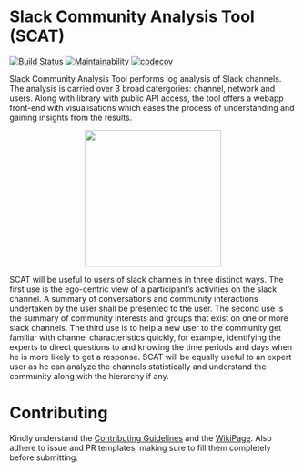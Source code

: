 # Slack Community Analysis Tool (SCAT)
[![Build Status](https://travis-ci.org/DeveloperCAP/SCAT.svg?branch=master)](https://travis-ci.org/DeveloperCAP/SCAT) [![Maintainability](https://api.codeclimate.com/v1/badges/c381c82bc393e363ff1d/maintainability)](https://codeclimate.com/github/DeveloperCAP/SCAT/maintainability) [![codecov](https://codecov.io/gh/DeveloperCAP/SCAT/branch/master/graph/badge.svg)](https://codecov.io/gh/DeveloperCAP/SCAT) <br>


Slack Community Analysis Tool performs log analysis of Slack channels. The analysis is carried over 3 broad catergories: channel, network and users. Along with library with public API access, the tool offers a webapp front-end with visualisations which eases the process of understanding and gaining insights from the results.  

<p align="center">
<img src="https://github.com/achyudhk/Slack-Community-Analysis-Tool/blob/master/SCAT.png" width="240">
</p>

SCAT will be useful to users of slack channels in three distinct ways. The first use is the ego-centric view of a participant’s activities on the slack channel. A summary of conversations and community interactions undertaken by the user shall be presented to the user. The second use is the summary of community interests and groups that exist on one or more slack channels. The third use is to help a new user to the community get familiar with channel characteristics quickly, for example, identifying the experts to direct questions to and knowing the time periods and days when he is more likely to get a response. SCAT will be equally useful to an expert user as he can analyze the channels statistically and understand the community along with the hierarchy if any.

# Contributing
Kindly understand the [Contributing Guidelines](https://github.com/DeveloperCAP/SCAT/wiki/Coding-Guidelines) and the [WikiPage](https://github.com/DeveloperCAP/SCAT/wiki). Also adhere to issue and PR templates, making sure to fill them completely before submitting.
